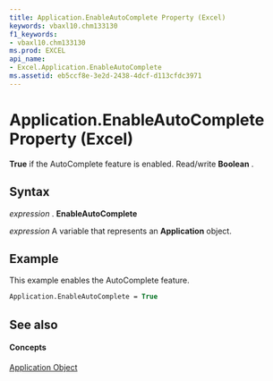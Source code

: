 ```yaml
---
title: Application.EnableAutoComplete Property (Excel)
keywords: vbaxl10.chm133130
f1_keywords:
- vbaxl10.chm133130
ms.prod: EXCEL
api_name:
- Excel.Application.EnableAutoComplete
ms.assetid: eb5ccf8e-3e2d-2438-4dcf-d113cfdc3971
---
```



# Application.EnableAutoComplete Property (Excel)

 **True** if the AutoComplete feature is enabled. Read/write **Boolean** .


## Syntax

 _expression_ . **EnableAutoComplete**

 _expression_ A variable that represents an **Application** object.


## Example

This example enables the AutoComplete feature.


```vb
Application.EnableAutoComplete = True
```


## See also


#### Concepts


[Application Object](application-object-excel.md)

